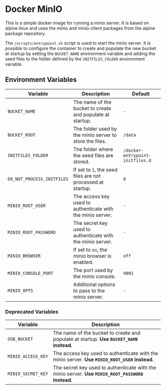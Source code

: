 # Docker MinIO

This is a simple docker image for running a minio server. It is based on alpine linux and uses the minio and minio-client packages from the alpine package repository.

The `/scripts/entrypoint.sh` script is used to start the minio server. It is possible to configure the container to create and populate the new bucket at startup by setting the `BUCKET_NAME` environment variable and adding the seed files to the folder defined by the `INITFILES_FOLDER` environment variable.

## Environment Variables

| Variable                   | Description                                                 | Default                          |
| -------------------------- | ----------------------------------------------------------- | -------------------------------- |
| `BUCKET_NAME`              | The name of the bucket to create and populate at startup.   | `-`                              |
| `BUCKET_ROOT`              | The folder used by the minio server to store the files.     | `/data`                          |
| `INITFILES_FOLDER`         | The folder where the seed files are stored.                 | `/docker-entrypoint-initfiles.d` |
| `DO_NOT_PROCESS_INITFILES` | If set to `1`, the seed files are not processed at startup. | `0`                              |
| `MINIO_ROOT_USER`          | The access key used to authenticate with the minio server.  | `-`                              |
| `MINIO_ROOT_PASSWORD`      | The secret key used to authenticate with the minio server.  | `-`                              |
| `MINIO_BROWSER`            | If set to `on`, the minio browser is enabled.               | `off`                            |
| `MINIO_CONSOLE_PORT`       | The port used by the minio console.                         | `9001`                           |
| `MINIO_OPTS`               | Additional options to pass to the minio server.             | `-`                              |

### Deprecated Variables

| Variable           | Description                                                                                       |
| ------------------ | ------------------------------------------------------------------------------------------------- |
| `OSB_BUCKET`       | The name of the bucket to create and populate at startup. **Use `BUCKET_NAME` instead.**          |
| `MINIO_ACCESS_KEY` | The access key used to authenticate with the minio server. **Use `MINIO_ROOT_USER` instead.**     |
| `MINIO_SECRET_KEY` | The secret key used to authenticate with the minio server. **Use `MINIO_ROOT_PASSWORD` instead.** |
